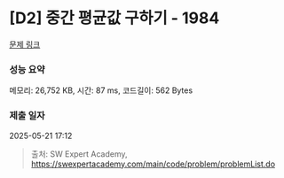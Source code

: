 # [D2] 중간 평균값 구하기 - 1984 

[문제 링크](https://swexpertacademy.com/main/code/problem/problemDetail.do?contestProbId=AV5Pw_-KAdcDFAUq) 

### 성능 요약

메모리: 26,752 KB, 시간: 87 ms, 코드길이: 562 Bytes

### 제출 일자

2025-05-21 17:12



> 출처: SW Expert Academy, https://swexpertacademy.com/main/code/problem/problemList.do